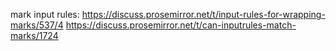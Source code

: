 mark input rules:
https://discuss.prosemirror.net/t/input-rules-for-wrapping-marks/537/4
https://discuss.prosemirror.net/t/can-inputrules-match-marks/1724
